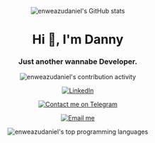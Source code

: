 
<p align="center"><img src="https://github-readme-stats.vercel.app/api?username=enweazudaniel&show_icons=true&theme=radical" alt="enweazudaniel's GitHub stats" /></p>

<h1 align="center">Hi 👋, I'm Danny</h1>
<h3 align="center">Just another wannabe Developer.</h3>

<p align="center"> <img src="https://komarev.com/ghpvc/?username=enweazudaniel" alt="enweazudaniel's contribution activity" /> </p>
<p align="center">
  <a href="https://www.linkedin.com/in/daniel-enweazu-08ba77207"><img src="https://img.shields.io/badge/-LinkedIn-blue?style=flat-square&logo=linkedin" alt="LinkedIn"></a>
</p>

<p align="center">
  <a href="https://t.me/dandollar1"><img src="https://img.shields.io/badge/-Contact%20me%20on%20Telegram-blue?style=flat-square&logo=telegram" alt="Contact me on Telegram"></a>
</p>
<p align="center">
  <a href="mailto:enweazu.daniel@gmail.com"><img src="https://img.shields.io/badge/-Email%20me-black?style=flat-square&logo=gmail" alt="Email me"></a>
</p>


<p align="center"><img src="https://github-readme-stats.vercel.app/api/top-langs/?username=enweazudaniel&layout=compact" alt="enweazudaniel's top programming languages" /></p>
